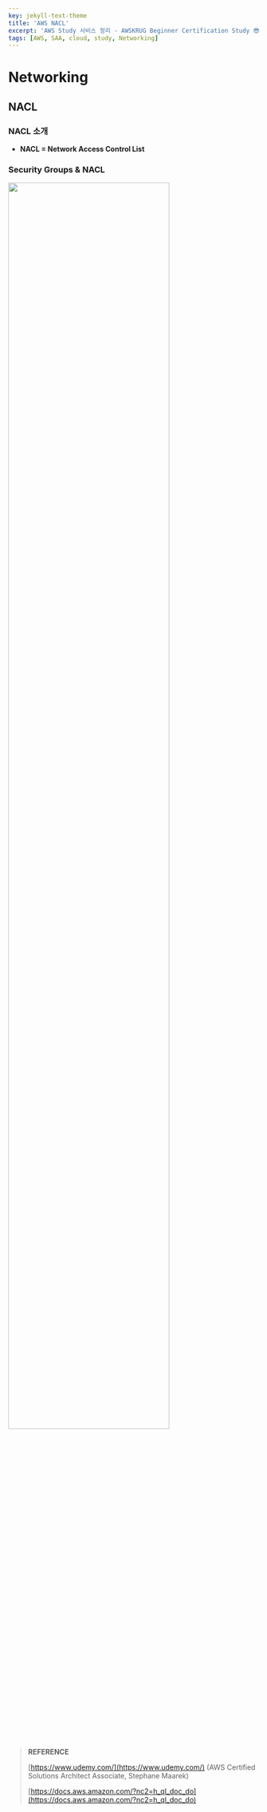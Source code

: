 ```yaml
---
key: jekyll-text-theme
title: 'AWS NACL'
excerpt: 'AWS Study 서비스 정리 - AWSKRUG Beginner Certification Study 😎'
tags: [AWS, SAA, cloud, study, Networking] 
---
```




# Networking



## NACL

### NACL 소개

* **NACL = Network Access Control List**



### Security Groups & NACL

<img src = "https://user-images.githubusercontent.com/113915835/231197561-424745d6-3afb-43d3-a60b-70309de514a5.png" width = "80%">



<br/>

> **REFERENCE**
>
> [https://www.udemy.com/](https://www.udemy.com/) (AWS Certified Solutions Architect Associate, Stephane Maarek)
>
> [https://docs.aws.amazon.com/?nc2=h_ql_doc_do](https://docs.aws.amazon.com/?nc2=h_ql_doc_do)